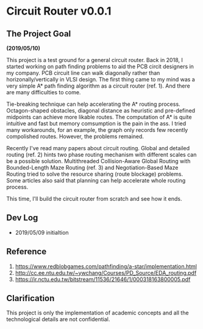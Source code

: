 # Circuit Router v0.0.1
## The Project Goal

**(2019/05/10)**

This project is a test ground for a general circuit router.
Back in 2018, I started working on path finding problems to aid the PCB circit designers in my company.
PCB circuit line can walk diagonally rather than horizonally/vertically in VLSI design.
The first thing came to my mind was a very simple A* path finding algorithm as a circuit router (ref. 1).
And there are many difficulties to come.
 
Tie-breaking technique can help accelerating the A* routing process. 
Octagon-shaped obstacles, diagonal distance as heuristic and pre-defined midpoints can achieve more likable routes.
The computation of A* is quite intuitive and fast but memory comsumption is the pain in the ass.
I tried many workarounds, for an example, the graph only records few recently compolished routes.
However, the problems remained.

Recently I've read many papers about circuit routing.
Global and detailed routing (ref. 2) hints two phase routing mechanism with different scales can be a possible solution.
Multithreaded Collision-Aware Global Routing with Bounded-Length Maze Routing (ref. 3) and Negotiation-Based Maze Routing tried to solve the resource sharing (route blockage) problems.
Some articles also said that planning can help accelerate whole routing process.

This time, I'll build the circuit router from scratch and see how it ends.

## Dev Log
- 2019/05/09 initialtion

## Reference
1. https://www.redblobgames.com/pathfinding/a-star/implementation.html
2. http://cc.ee.ntu.edu.tw/~ywchang/Courses/PD_Source/EDA_routing.pdf
3. https://ir.nctu.edu.tw/bitstream/11536/21646/1/000318163800005.pdf

## Clarification
This project is only the implementation of academic concepts and all the technological details are not confidential.
